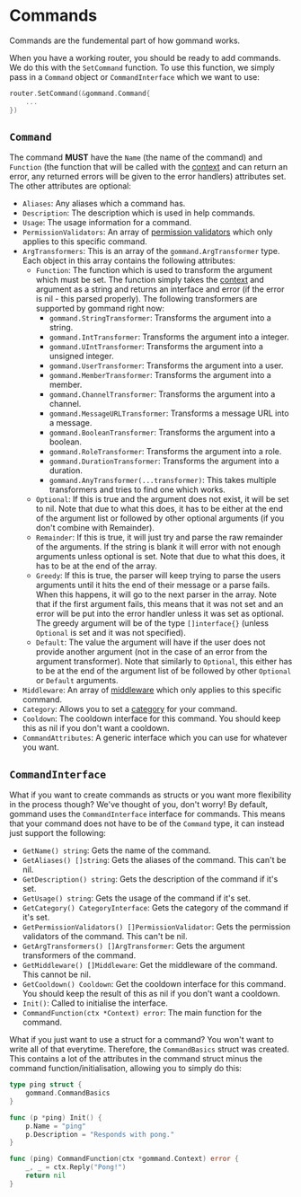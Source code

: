 # Commands
Commands are the fundemental part of how gommand works.

When you have a working router, you should be ready to add commands. We do this with the `SetCommand` function. To use this function, we simply pass in a `Command` object or `CommandInterface` which we want to use:
```go
router.SetCommand(&gommand.Command{
    ...
})
```

## `Command`
The command **MUST** have the `Name` (the name of the command) and `Function` (the function that will be called with the [context](./context.md) and can return an error, any returned errors will be given to the error handlers) attributes set. The other attributes are optional:

- `Aliases`: Any aliases which a command has.
- `Description`: The description which is used in help commands.
- `Usage`: The usage information for a command.
- `PermissionValidators`: An array of [permission validators](./permission-validators.md) which only applies to this specific command.
- `ArgTransformers`: This is an array of the `gommand.ArgTransformer` type. Each object in this array contains the following attributes:
    - `Function`: The function which is used to transform the argument which must be set. The function simply takes the [context](./context.md) and argument as a string and returns an interface and error (if the error is nil - this parsed properly). The following transformers are supported by gommand right now:
        - `gommand.StringTransformer`: Transforms the argument into a string.
        - `gommand.IntTransformer`: Transforms the argument into a integer.
        - `gommand.UIntTransformer`: Transforms the argument into a unsigned integer.
        - `gommand.UserTransformer`: Transforms the argument into a user.
        - `gommand.MemberTransformer`: Transforms the argument into a member.
        - `gommand.ChannelTransformer`: Transforms the argument into a channel.
        - `gommand.MessageURLTransformer`: Transforms a message URL into a message.
        - `gommand.BooleanTransformer`: Transforms the argument into a boolean.
        - `gommand.RoleTransformer`: Transforms the argument into a role.
        - `gommand.DurationTransformer`: Transforms the argument into a duration.
        - `gommand.AnyTransformer(...transformer)`: This takes multiple transformers and tries to find one which works.
    - `Optional`: If this is true and the argument does not exist, it will be set to nil. Note that due to what this does, it has to be either at the end of the argument list or followed by other optional arguments (if you don't combine with Remainder).
    - `Remainder`: If this is true, it will just try and parse the raw remainder of the arguments. If the string is blank it will error with not enough arguments unless optional is set. Note that due to what this does, it has to be at the end of the array.
    - `Greedy`: If this is true, the parser will keep trying to parse the users arguments until it hits the end of their message or a parse fails. When this happens, it will go to the next parser in the array. Note that if the first argument fails, this means that it was not set and an error will be put into the error handler unless it was set as optional. The greedy argument will be of the type `[]interface{}` (unless `Optional` is set and it was not specified).
   - `Default`: The value the argument will have if the user does not provide another argument (not in the case of an error from the argument transformer). Note that similarly to `Optional`, this either has to be at the end of the argument list of be followed by other `Optional` or `Default` arguments.
- `Middleware`: An array of [middleware](./middleware.md) which only applies to this specific command.
- `Category`: Allows you to set a [category](./categories.md) for your command.
- `Cooldown`: The cooldown interface for this command. You should keep this as nil if you don't want a cooldown.
- `CommandAttributes`: A generic interface which you can use for whatever you want.

## `CommandInterface`

What if you want to create commands as structs or you want more flexibility in the process though? We've thought of you, don't worry! By default, gommand uses the `CommandInterface` interface for commands. This means that your command does not have to be of the `Command` type, it can instead just support the following:

- `GetName() string`: Gets the name of the command.
- `GetAliases() []string`: Gets the aliases of the command. This can't be nil.
- `GetDescription() string`: Gets the description of the command if it's set.
- `GetUsage() string`: Gets the usage of the command if it's set.
- `GetCategory() CategoryInterface`: Gets the category of the command if it's set.
- `GetPermissionValidators() []PermissionValidator`: Gets the permission validators of the command. This can't be nil.
- `GetArgTransformers() []ArgTransformer`: Gets the argument transformers of the command.
- `GetMiddleware() []Middleware`: Get the middleware of the command. This cannot be nil.
- `GetCooldown() Cooldown`: Get the cooldown interface for this command. You should keep the result of this as nil if you don't want a cooldown.
- `Init()`: Called to initialise the interface.
- `CommandFunction(ctx *Context) error`: The main function for the command.

What if you just want to use a struct for a command? You won't want to write all of that everytime. Therefore, the `CommandBasics` struct was created. This contains a lot of the attributes in the command struct minus the command function/initialisation, allowing you to simply do this:

```go
type ping struct {
	gommand.CommandBasics
}

func (p *ping) Init() {
	p.Name = "ping"
	p.Description = "Responds with pong."
}

func (ping) CommandFunction(ctx *gommand.Context) error {
	_, _ = ctx.Reply("Pong!")
	return nil
}
```
